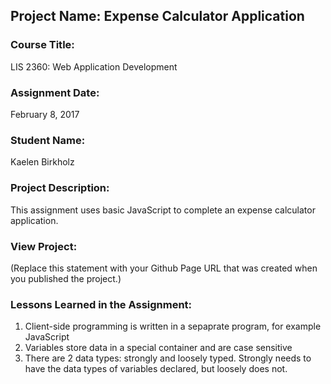 ## Project Name:  Expense Calculator Application

### Course Title:
LIS 2360:  Web Application Development

### Assignment Date:  
February 8, 2017

### Student Name:  
Kaelen Birkholz

### Project Description:
This assignment uses basic JavaScript to complete an expense calculator application.

### View Project:
(Replace this statement with your Github Page URL that was created when you 
 published the project.)

### Lessons Learned in the Assignment:
1. Client-side programming is written in a sepaprate program, for example JavaScript
2. Variables store data in a special container and are case sensitive
3. There are 2 data types: strongly and loosely typed. Strongly needs to have the data types of variables declared, but loosely does not.